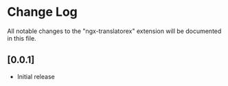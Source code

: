 # Change Log

All notable changes to the "ngx-translatorex" extension will be documented in this file.

## [0.0.1]

- Initial release